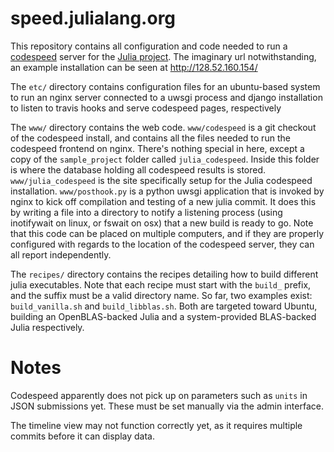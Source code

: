 speed.julialang.org
===================

This repository contains all configuration and code needed to run a [codespeed](https://github.com/tobami/codespeed/) server for the [Julia project](http://julialang.org).  The imaginary url notwithstanding, an example installation can be seen at http://128.52.160.154/

The `etc/` directory contains configuration files for an ubuntu-based system to run an nginx server connected to a uwsgi process and django installation to listen to travis hooks and serve codespeed pages, respectively

The `www/` directory contains the web code.
`www/codespeed` is a git checkout of the codespeed install, and contains all the files needed to run the codespeed frontend on nginx.  There's nothing special in here, except a copy of the `sample_project` folder called `julia_codespeed`.  Inside this folder is where the database holding all codespeed results is stored.
`www/julia_codespeed` is the site specifically setup for the Julia codespeed installation.
`www/posthook.py` is a python uwsgi application that is invoked by nginx to kick off compilation and testing of a new julia commit.  It does this by writing a file into a directory to notify a listening process (using inotifywait on linux, or fswait on osx) that a new build is ready to go.  Note that this code can be placed on multiple computers, and if they are properly configured with regards to the location of the codespeed server, they can all report independently.

The `recipes/` directory contains the recipes detailing how to build different julia executables.
Note that each recipe must start with the `build_` prefix, and the suffix must be a valid directory name.  So far, two examples exist: `build_vanilla.sh` and `build_libblas.sh`.  Both are targeted toward Ubuntu, building an OpenBLAS-backed Julia and a system-provided BLAS-backed Julia respectively.


Notes
=====
Codespeed apparently does not pick up on parameters such as `units` in JSON submissions yet.  These must be set manually via the admin interface.

The timeline view may not function correctly yet, as it requires multiple commits before it can display data.
